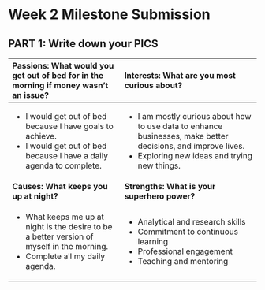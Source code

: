 # Week 2 Milestone Submission

## PART 1: Write down your PICS
| Passions: What would you get out of bed for in the morning if money wasn’t an issue?  | Interests: What are you most curious about?  |
| :------------- | :------------- | 
| <ul><li>I would get out of bed because I have goals to achieve.</li><li>I would get out of bed because I have a daily agenda to complete.</li></ul> | <ul><li>I am mostly curious about how to use data to enhance businesses, make better decisions, and improve lives.</li><li>Exploring new ideas and trying new things.</li></ul>|
| **Causes: What keeps you up at night?**  |  **Strengths: What is your superhero power?**  |
| <ul><li>What keeps me up at night is the desire to be a better version of myself in the morning.</li><li>Complete all my daily agenda.</li></ul> | <ul><li>Analytical and research skills</li><li>Commitment to continuous learning</li><li>Professional engagement</li><li>Teaching and mentoring</li></ul> |





